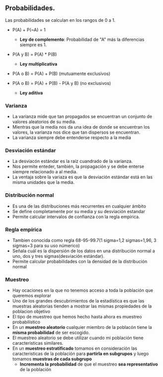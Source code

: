 ## Probabilidades.

Las probabilidades se calculan en los rangos de 0 a 1.

- P(A) + P(~A) = 1 
    - **Ley de complemento**: Probabilidad de "A" más la diferencias siempre es 1.

- P(A y B) = P(A) * P(B)
    - **Ley multiplicativa**

- P(A o B) = P(A) + P(B) (mutuamente exclusivos)
- P(A o B) = P(A) + P(B) - P(A y B) (no exclusivos)
    - **Ley aditiva**


### Varianza
- La varianza mide que tan propagados se encuentran un conjunto de valores aleatorios de su media.
- Mientras que la media nos da una idea de donde se encuentran los valores, la varianza nos dice que tan dispersos se encuentran.
- La varianza siempre debe entenderse respecto a la media

### Desviación estándar

- La desviacón estándar es la raíz cuandrado de la varianza.
- Nos permite enteder, también, la propagación y se debe enterse siempre relacionado a al media.
- La ventaja sobre la variaza es que la desviación estándar está en las misma unidades que la media.

### Distribución normal

- Es una de las distribuciones más recurrentes en cualquier ámbito
- Se define completamente por su media y su desviación estandar
- Permite calcular intervalos de confianza con la regla empírica.

### Regla empírica

- Tambien conocida como regla 68-95-99.7(1 sigma=1,2 sigmas=1,96, 3 sigmas=3 para su uso númerico)
- Señala cuál es la dispersión de los datos en una distribución normal a uno, dos y tres sigmas(desviación estándar).
- Permite calcular probabilidades con la densidad de la distribución normal



### Muestreo

- Hay ocaciones en la que no tenemos acceso a toda la población que queremos explorar
- Uno de los grandes descubrimientos de la estadística es que las muestras aleatorias tienden a mostrar las mismas propiedades de la poblacion objetivo
- El tipo de muestreo que hemos hecho hasta ahora es muestreo probabilístico
- En un **muestreo aleatorio** cualquier miembro de la poblacón tiene la **misma probabilidad** de ser escogido.
- El muestreo aleatorio se debe utilizar cuando mi población tiene caracteristicas similares.
- En un **muestreo estratificado** tomamos en consideración las caracteristicas de la población para **partirla en subgrupos** y luego tomamos **muestras de cada subgrupo**
    - **Incrementa la probabilidad** de que el muestreo **sea representativo** de la población